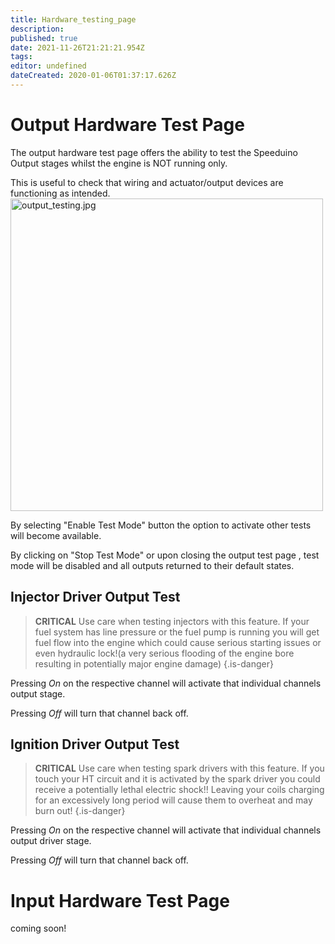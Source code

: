 ```yaml
---
title: Hardware_testing_page
description: 
published: true
date: 2021-11-26T21:21:21.954Z
tags: 
editor: undefined
dateCreated: 2020-01-06T01:37:17.626Z
---
```


# Output Hardware Test Page

The output hardware test page offers the ability to test the Speeduino Output stages whilst the engine is NOT running only.

This is useful to check that wiring and actuator/output devices are functioning as intended. <img src="output_testing.jpg" title="fig:output_testing.jpg" alt="output_testing.jpg" width="500" />

By selecting "Enable Test Mode" button the option to activate other tests will become available.

By clicking on "Stop Test Mode" or upon closing the output test page , test mode will be disabled and all outputs returned to their default states.

## Injector Driver Output Test

> **CRITICAL** Use care when testing injectors with this feature. If your fuel system has line pressure or the fuel pump is running you will get fuel flow into the engine which could cause serious starting issues or even hydraulic lock!(a very serious flooding of the engine bore resulting in potentially major engine damage)
{.is-danger}

Pressing _On_ on the respective channel will activate that individual channels output stage.

Pressing _Off_ will turn that channel back off.

## Ignition Driver Output Test


> **CRITICAL**  Use care when testing spark drivers with this feature. If you touch your HT circuit and it is activated by the spark driver you could receive a potentially lethal electric shock!! Leaving your coils charging for an excessively long period will cause them to overheat and may burn out!
{.is-danger}

Pressing _On_ on the respective channel will activate that individual channels output driver stage.

Pressing _Off_ will turn that channel back off.

Input Hardware Test Page
========================

coming soon!